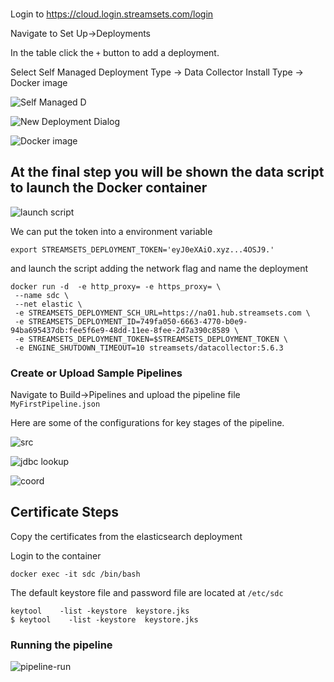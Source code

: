 ### 
Login to https://cloud.login.streamsets.com/login


Navigate to Set Up->Deployments

In the table click the `+` button to add a deployment. 

Select Self Managed 
Deployment Type -> Data Collector
Install Type -> Docker image 


![Self Managed D ](./1-New-Deployments-ControlHub-StreamSets.png)




![New Deployment Dialog](./2-New-Deployments-ControlHub-StreamSets.png)



![Docker image ](./3-New-Deployments-ControlHub-StreamSets.png)

## At the final step you will be shown the data script to launch the Docker container

![launch script](./4-New-Deployments-ControlHub-StreamSets.png)

We can put the token into a environment variable 
```shell
export STREAMSETS_DEPLOYMENT_TOKEN='eyJ0eXAiO.xyz...4OSJ9.'
```
and launch the script adding the network flag and name the deployment
```shell
docker run -d  -e http_proxy= -e https_proxy= \
 --name sdc \
 --net elastic \
 -e STREAMSETS_DEPLOYMENT_SCH_URL=https://na01.hub.streamsets.com \
 -e STREAMSETS_DEPLOYMENT_ID=749fa050-6663-4770-b0e9-94ba695437db:fee5f6e9-48dd-11ee-8fee-2d7a390c8589 \
 -e STREAMSETS_DEPLOYMENT_TOKEN=$STREAMSETS_DEPLOYMENT_TOKEN \
 -e ENGINE_SHUTDOWN_TIMEOUT=10 streamsets/datacollector:5.6.3

```
### Create or Upload Sample Pipelines
Navigate to Build->Pipelines and upload the pipeline file 
`MyFirstPipeline.json`

Here are some of the configurations for key stages of the pipeline.


![src](./1-MyFirstPipelineHTTPSource.png)

![jdbc lookup](./1-MyFirstPipelineJDBCLookup.png)

![coord](./1-MyFirstPipelineExpressionEdit.png)

## Certificate Steps

Copy the certificates from the elasticsearch deployment

Login to the container
```shell
docker exec -it sdc /bin/bash
```
The default keystore file and password file are  located at `/etc/sdc`
```shell
keytool    -list -keystore  keystore.jks
$ keytool    -list -keystore  keystore.jks 
```

### Running the pipeline 
![pipeline-run](1-MyFirstPipelineRun.png)
 
